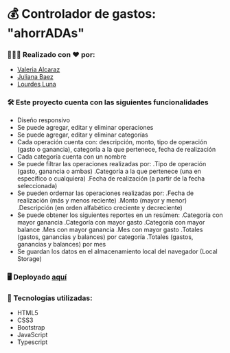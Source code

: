 # 💰 Controlador de gastos: "ahorrADAs"

### 👧👧👧 Realizado con ❤️ por:
- [Valeria Alcaraz](https://github.com/valeealcaraz)
- [Juliana Baez](https://github.com/julianabaezz)
- [Lourdes Luna](https://github.com/lourdeslunaweb)

### 🛠️ Este proyecto cuenta con las siguientes funcionalidades 
- Diseño responsivo
- Se puede agregar, editar y eliminar operaciones
- Se puede agregar, editar y eliminar categorías
- Cada operación cuenta con: descripción, monto, tipo de operación (gasto o ganancia), categoría a la que pertenece, fecha de realización
- Cada categoría cuenta con un nombre
- Se puede filtrar las operaciones realizadas por:
.Tipo de operación (gasto, ganancia o ambas)
.Categoría a la que pertenece (una en específico o cualquiera)
.Fecha de realización (a partir de la fecha seleccionada)
- Se pueden ordernar las operaciones realizadas por:
.Fecha de realización (más y menos reciente)
.Monto (mayor y menor)
.Descripción (en orden alfabético creciente y decreciente)
- Se puede obtener los siguientes reportes en un resúmen:
.Categoría con mayor ganancia
.Categoría con mayor gasto
.Categoría con mayor balance
.Mes con mayor ganancia
.Mes con mayor gasto
.Totales (gastos, ganancias y balances) por categoría
.Totales (gastos, ganancias y balances) por mes
- Se guardan los datos en el almacenamiento local del navegador (Local Storage)

### 🖥️ Deployado [aquí](https://valeealcaraz.github.io/calculadora-de-gastos/)

### 🚀 Tecnologías utilizadas:
- HTML5
- CSS3
- Bootstrap
- JavaScript
- Typescript
